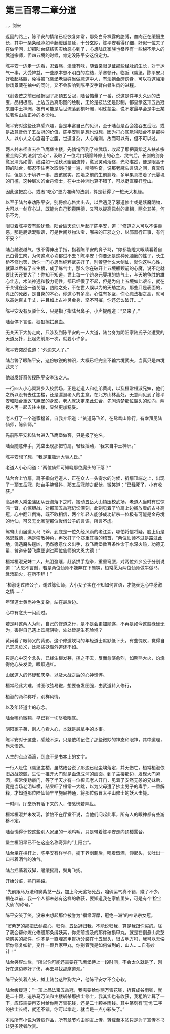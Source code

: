 # 第三百零二章分道
,  ，剑来
   返回的路上，陈平安的情绪已经恢复如常，那条白骨裸露的胳膊，血肉正在缓慢生长，其中一条条经脉如草藤缓缓蔓延，十分玄妙，陈平安看得仔细，好似一位夫子在做学问，却把陆台结结实实给恶心到了，心想陆氏家族也豢养有一些秘不示人的武道宗师，但四五境的时候，肯定没陈平安这份定力。
   陈平安一边走一边看，忍着痛，津津有味，随着亲眼见证那些经脉的生长，对于运气一事，大受裨益，一些原本想不明白的症结，茅塞顿开。临近飞鹰堡，陈平安只好收起胳膊，免得被飞鹰堡老百姓当做魔道中人，有法袍金醴傍身，可以将这幅凄惨场景藏在袖中的同时，又不会影响到陈平安手臂白骨生肉的进程。
   飞剑麦芒之前已经捎回了那顶五岳冠，陆台掂量了一番，说这是件年头久远的法宝，品相极高，上边五岳真形图的绘制，无论是技法还是形制，都显示这顶五岳冠来自中土神洲，极有可能是后世流落到桐叶洲，明珠蒙尘，说不定最早会是中土某位著名山岳正神的本命物。
   陈平安对这些还算感兴趣，当是丰富自己的见识，至于陆台是否会独吞五岳冠，或是故意贬低了五岳冠的价值，陈平安则是想也没想，因为打心底觉得陆台不是那种人，以小人之心度君子之腹，世道复杂，人心难测，故而可以有，但不可以过。
   两人并未径直去往飞鹰堡主楼，先悄悄回到了校武场，收起了那把窦紫芝从扶乩宗重金购买的法剑“痴心”，汲取了一位龙门境巅峰修士的心血、灵气后，长剑的剑身愈发清亮如雪，纹路如一泓秋水幽幽流转，愈发灵动活络，光彩湛然，便是眼高于顶的陆台，都忍不住再次取剑打量一遍，啧啧称奇，说那老魔头言语之间，真真假假，但是关于境界一事，应该属实，跌境之前的生前巅峰，多半果真摸着了元婴境的门槛，这种层次的金丹修士，在中土神洲也算不错了，可以挺直腰杆登山。
   因此这把痴心，或者“吃心”更为准确的法剑，算是获得了一桩天大机缘。
   以至于陆台奉劝陈平安，别将痴心售卖出去，以后遇见了邪道修士或是妖魔阴物，大可以一剑穿心过，既能为自己积攒阴德，又可以提高佩剑的品相，两全其美，何乐不为。
   眼见着陈平安有些犹豫，陆台破天荒训斥起了陈平安，道：“修道之人可以不讲善恶，那是屁话混账话，可是世间器物法宝，哪来的正邪之分，以邪器行正事，有何不妥？”
   陆台越说越气，恨不得伸出手指，指着陈平安的鼻子骂，“你都能瞪大眼睛看着自己白骨生肉，为何这点心坎都过不去？陈平安！你要还是这种死脑筋的性子，长生桥不修也罢，劝你一门心思当纯粹武夫好了，别奢望什么大剑仙，就你这种心性，就算以后有了长生桥，成了练气士，那么你在破开上五境瓶颈前的心魔，说不定就要比天还要大了！你知不知道，世上每一个跻身元婴境的练气士，与天地争胜的雄心壮志，术法神通和毅力韧性，都已经很了不起，但是为何上五境如此艰辛，就在于关键在这一道关隘，凶险之处，不在世人误以为的天劫之流，那些只是表面的，真正的死敌，是自身的本心，你道心有多高，心性有多坚，你心魔法相之高，就可以高达百丈千丈，并且如上古神灵金身，坚不可摧，你还怎么破开……”
   陈平安没有反驳什么，只是指了指陆台鼻子，小声提醒道：“又来了。”
   陆台停下言语，狠狠擦拭鼻血。
   无关天下大势走向，只涉及到陈平安的一人大道，陆台身为阴阳家陆氏子弟遭受的天道反扑，比起先前那一次，就要小许多。
   陈平安突然说道：“外边来人了。”
   陆台瞥了眼陈平安，这份敏锐的神识，大概已经完全不输六境武夫，当真只是四境武夫？
   他越发好奇传授陈平安拳法之人。
   一行四人小心翼翼步入校武场，正是老道人和徒弟黄尚，以及桓常桓淑兄妹，他们之所以没有去往主楼，还是邋遢老人的主意，在北方山林高处，无意间见到了陈平安和陆台重返飞鹰堡的身影，老人就决定来此汇合，先问清楚那位魔头的动向，两拨人再一起去往主楼，显然更加稳妥。
   老人打了一个道家稽首，自我介绍道：“贫道马飞斧，在鸳鸯山修行，有幸拜见陆仙师，陈仙师。”
   先前陈平安和陆台进入飞鹰堡做客，只是报了姓名。
   陆台随意伸手，凭空出现那把竹扇，轻轻摇动，“我来自中土神洲。”
   陈平安想了想，“我是宝瓶洲大骊人氏。”
   老道人小心问道：“两位仙师可知晓那位魔头的下落？”
   陆台合上竹扇，扇子指向老道人，正在众人一头雾水的时候，折扇顶端之上，出现了一顶五岳冠，陆台手腕轻抖，那五岳冠随之起伏，微笑道：“已经死了，小有收获。”
   高冠老人乘坐蒲团从云海落下之时，搬动五岳大山镇压校武场，老道人当时有过惊鸿一瞥，心惊胆战，对那顶五岳冠记忆深刻，此刻见着了竹扇上边搁放着的古朴高冠，心中翻江倒海，既不敢相信，两个年轻人能够成功斩杀一位极有可能是金丹境的地仙，可又无比奢望那位俊俏公子的言语，所言不虚。
   鸳鸯山山居道人马飞斧，到底是一位久经风雨的老江湖，哪怕将信将疑，脸上仍是感恩戴德，满是崇敬神色，再次打了个郑重其事的稽首，“两位仙师不过是路过此地，偶遇魔头逞凶，仍然愿意仗义出手，救飞鹰堡数百条性命于水深火热，功德无量，贫道先替飞鹰堡谢过两位仙师的大恩大德！”
   桓常桓淑兄妹二人，热泪盈眶，赶紧拱手抱拳，重重弯腰，对两位外乡公子分别说道：“大恩不言谢，若是两位仙师不嫌弃在下驽钝，桓常愿为两位仙师做牛做马，赴汤蹈火，在所不辞！”
   “桓淑谢过陆公子，谢过陈仙师，大小女子实在不知如何言语，才能表达心中感激之情……”
   年轻道士黄尚神色复杂，站在最后边。
   心中有念头一闪而过。
   若是拜这两人为师，自己的修道之行，是不是会更加顺遂，不再是如今这般碌碌无为，害得自己遇上妖魔阴物，处处皆是生死险境？
   黄尚看了眼师父的背影，这个修道坎坷的年轻道士默默低下头，有些愧疚，觉得自己忘恩负义，比那些妖魔外道还不如。
   只是心中这个念头，已经生根发芽，挥之不去，反而愈演愈烈，如熊熊大火，灼烧得他心头发烫，眼眶通红。
   山居道人的怀疑和庆幸，以及大战之后的心神憔悴。
   桓常经此大难，试图改弦易辙，想要奋发图强，由武道转入修行，
   桓淑的两种称呼，别样风情。
   以及年轻道士的心念。
   陆台嘴角微翘，早已将一切尽收眼底。
   阴阳家子弟，剖人心看人心，本就是最拿手的本事。
   陈平安对于这些，感触不深，只是依稀记住了那些微妙的神态和眼神，其中道理，尚未悟透。
   人生的点点滴滴，到底不是书本上的文字。
   一行人赶往飞鹰堡主楼，虽然陆台说了那边已经尘埃落定，并无伤亡，桓常桓淑依旧战战兢兢，生怕一推开大门就是血流成河的画面。到了主楼那边，发现大门紧闭，桓常使劲敲门，等了半天才有一位桓氏老人开门，见着了安然无恙的兄妹后，竟是当场老泪纵横，结果吓了桓常一大跳，以为父母遭了拂尘男子的毒手，一番解释，才知道那位陆仙师早早施展神通，将那位假冒太平山修士的妖人击毙。
   一时间，厅堂所有活下来的人，倍感恍若隔世。
   桓常桓淑并未发现，爹娘不在厅堂不说，当他们问起此事，所有人的眼神都有些游移不定。
   陆台懒得计较这些别人家里的一地鸡毛，只是带着陈平安走向顶楼露台。
   堡主桓阳早已不在这座名称奇异的“上阳台”。
   陆台坐在栏杆上，陈平安有样学样，摘下养剑葫后，喝着烈酒，仰起头，长吐出一口带着酒气的浊气。
   陆台摇荡着双脚，缓缓摇扇，鬓角飞扬。
   开始分赃，熟门熟路。
   “先前跟马万法和窦紫芝一战，加上今天这场死战，咱俩运气真不错，赚了不少，搁在以前，我一个人都未必有这样的收获，要知道我在家族里头，可是有个‘捡宝大仙’的称号。”
   陈平安笑了笑，没来由想起那位被誉为“福缘深厚，冠绝一洲”的神诰宗女冠。
   “窦紫芝的那把法剑痴心，归你，五岳冠归我，不能说归我，算是我跟你买的。除了我会帮你炼化修缮那条缚妖索，你先前提及的那件破损甲丸，就是在倒悬山灵芝斋购买的那件，你不是一直埋怨甲胄拆分装在十五里头，很占地方吗，我可以无偿帮你修复如新，变作一颗兵家甲丸，你别管我是如何做到的，山人……自有妙计！”
   陆台笑容灿烂，“所以你可能还需要在飞鹰堡待上一段时间，不会太久就是了，刚好在这边养好了伤，再去寻找那座道观。”
   陈平安笑着点头，摊上陆台这种狗大户，他陈平安才不会心软。
   陆台缓缓道：“一顶上品法宝五岳冠，我需要给你两万雪花钱，折算成谷雨钱，就是二十颗，追杀马万法和主楼斩杀那拂尘修士，我其实也有收获，我粗略计算了一下，应该需要再支付给你两万雪花钱，还是二十颗谷雨钱。其中篆刻有‘无忧’二字的拂尘长柄，就还不错，你可以拿走，就当是一点小彩头了。”
  本站所有小说为转载作品，所有章节均由网友上传，转载至本站只是为了宣传本书让更多读者欣赏。